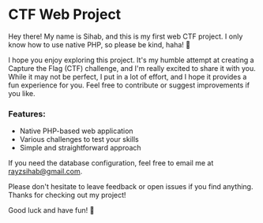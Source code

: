 # CTF Web Project

Hey there! My name is Sihab, and this is my first web CTF project. I only know how to use native PHP, so please be kind, haha! 🤣

I hope you enjoy exploring this project. It's my humble attempt at creating a Capture the Flag (CTF) challenge, and I'm really excited to share it with you. While it may not be perfect, I put in a lot of effort, and I hope it provides a fun experience for you. Feel free to contribute or suggest improvements if you like.

### Features:
- Native PHP-based web application
- Various challenges to test your skills
- Simple and straightforward approach

If you need the database configuration, feel free to email me at rayzsihab@gmail.com.

Please don't hesitate to leave feedback or open issues if you find anything. Thanks for checking out my project!

Good luck and have fun! 🎉
